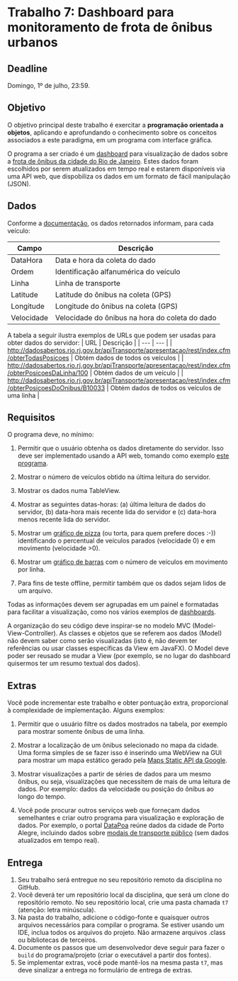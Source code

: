 # Trabalho 7: Dashboard para monitoramento de frota de ônibus urbanos

## Deadline

Domingo, 1º de julho, 23:59.


## Objetivo

O objetivo principal deste trabalho é exercitar a **programação orientada a objetos**, aplicando e aprofundando o conhecimento sobre os conceitos associados a este paradigma, em um programa com interface gráfica. 

O programa a ser criado é um [dashboard](https://www.google.com/search?tbm=isch&q=dashboard&oq=dashboard) para visualização de dados sobre a [frota de ônibus da cidade do Rio de Janeiro](https://pcrj.maps.arcgis.com/home/item.html?id=c47f8bb36e2e4760a761111ac58f5ec0). Estes dados foram escolhidos por serem atualizados em tempo real e estarem disponíveis via uma API web, que dispobiliza os dados em um formato de fácil manipulação (JSON).

## Dados 

Conforme a [documentação](http://dadosabertos.rio.rj.gov.br/apitransporte/apresentacao/pdf/documentacao_gps_brt.pdf), os dados retornados informam, para cada veículo:

| Campo | Descrição |
| --- | --- |
| DataHora | Data e hora da coleta do dado |
| Ordem | Identificação alfanumérica do veículo |
| Linha | Linha de transporte |
| Latitude | Latitude do ônibus na coleta (GPS) |
| Longitude | Longitude do ônibus na coleta (GPS) |
| Velocidade | Velocidade do ônibus na hora do coleta do dado |

A tabela a seguir ilustra exemplos de URLs que podem ser usadas para obter dados do servidor:
| URL | Descrição |
| --- | --- |
| http://dadosabertos.rio.rj.gov.br/apiTransporte/apresentacao/rest/index.cfm/obterTodasPosicoes | Obtém dados de todos os veículos |
| http://dadosabertos.rio.rj.gov.br/apiTransporte/apresentacao/rest/index.cfm/obterPosicoesDaLinha/100 | Obtém dados de um veículo |
| http://dadosabertos.rio.rj.gov.br/apiTransporte/apresentacao/rest/index.cfm/obterPosicoesDoOnibus/B10033 | Obtém dados de todos os veículos de uma linha |



## Requisitos

O programa deve, no mínimo:

1. Permitir que o usuário obtenha os dados diretamente do servidor. Isso deve ser implementado usando a API web, tomando como exemplo [este programa](../../praticas/oo/java6/src/tableview/TableViewExampleJoke.java).

2. Mostrar o número de veículos obtido na última leitura do servidor.

3. Mostrar os dados numa TableView.

4. Mostrar as seguintes datas-horas: (a) última leitura de dados do servidor, (b) data-hora mais recente lida do servidor e (c) data-hora menos recente lida do servidor. 

5. Mostrar um [gráfico de pizza](https://docs.oracle.com/javafx/2/charts/pie-chart.htm) (ou torta, para quem prefere doces :-)) identificando o percentual de veículos parados (velocidade 0) e em movimento (velocidade >0).

6. Mostrar um [gráfico de barras](https://docs.oracle.com/javafx/2/charts/bar-chart.htm#CIHJFHDE) com o número de veículos em movimento por linha.

7. Para fins de teste offline, permitir também que os dados sejam lidos de um arquivo.

Todas as informações devem ser agrupadas em um painel e formatadas para facilitar a visualização, como nos vários exemplos de [dashboards](https://www.google.com/search?tbm=isch&q=dashboard&oq=dashboard).

A organização do seu código deve inspirar-se no modelo MVC (Model-View-Controller). As classes e objetos que se referem aos dados (Model) não devem saber como serão visualizadas (isto é, não devem ter referências ou usar classes específicas da View em JavaFX). O Model deve poder ser reusado se mudar a View (por exemplo, se no lugar do dashboard quisermos ter um resumo textual dos dados).

## Extras

Você pode incrementar este trabalho e obter pontuação extra, proporcional à complexidade de implementação. Alguns exemplos:

1. Permitir que o usuário filtre os dados mostrados na tabela, por exemplo para mostrar somente ônibus de uma linha.

2. Mostrar a localização de um ônibus selecionado no mapa da cidade. Uma forma simples de se fazer isso é inserindo uma WebView na GUI para mostrar um mapa estático gerado pela [Maps Static API da Google](https://developers.google.com/maps/documentation/maps-static/intro).

3. Mostrar visualizações a partir de séries de dados para um mesmo ônibus, ou seja, visualizações que necessitem de mais de uma leitura de dados. Por exemplo: dados da velocidade ou posição do ônibus ao longo do tempo.

4. Você pode procurar outros serviços web que forneçam dados semelhantes e criar outro programa para visualização e exploração de dados. Por exemplo, o portal [DataPoa](http://datapoa.com.br) reúne dados da cidade de Porto Alegre, incluindo dados sobre [modais de transporte público](http://datapoa.com.br/dataset/poatransporte) (sem dados atualizados em tempo real).


## Entrega

 1. Seu trabalho será entregue no seu repositório remoto da disciplina no GitHub. 
 2. Você deverá ter um repositório local da disciplina, que será um clone do repositório remoto. No seu repositório local, crie uma pasta chamada `t7` (atenção: letra minúscula).
 3. Na pasta do trabalho, adicione o código-fonte e quaisquer outros arquivos necessários para compilar o programa. Se estiver usando um IDE, inclua todos os arquivos do projeto. Não armazene arquivos .class ou bibliotecas de terceiros.
 4. Documente os passos que um desenvolvedor deve seguir para fazer o `build` do programa/projeto (criar o executável a partir dos fontes).
 5. Se implementar extras, você pode mantê-los na mesma pasta `t7`, mas deve sinalizar a entrega no formulário de entrega de extras.

